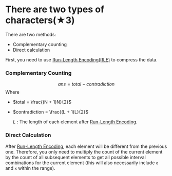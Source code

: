 # There are two types of characters(★3)

There are two methods:
- Complementary counting
- Direct calculation

First, you need to use [Run-Length Encoding(RLE)](https://en.wikipedia.org/wiki/Run-length_encoding) to compress the data.

### Complementary Counting
$$
ans = total - contradiction
$$
Where
- $total = \frac{(N + 1)N}{2}$
- $contradiction = \frac{(L + 1)L}{2}$

	$L$ : The length of each element after [Run-Length Encoding](https://en.wikipedia.org/wiki/Run-length_encoding).

### Direct Calculation

After [Run-Length Encoding](https://en.wikipedia.org/wiki/Run-length_encoding), each element will be different from the previous one. Therefore, you only need to multiply the count of the current element by the count of all subsequent elements to get all possible interval combinations for the current element (this will also necessarily include `o` and `x` within the range).
